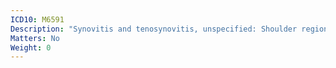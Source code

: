```yaml
---
ICD10: M6591
Description: "Synovitis and tenosynovitis, unspecified: Shoulder region"
Matters: No
Weight: 0
---
```

